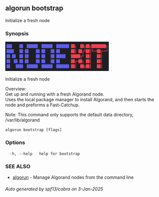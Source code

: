 ## algorun bootstrap

Initialize a fresh node

### Synopsis

                                                                                                         
<img alt="Terminal Render" src="/docs/nodekit.png" width="65%">                                                  
                                                                                                         
                                                                                                         
Initialize a fresh node                                                                                  
                                                                                                         
Overview:                                                                                                
Get up and running with a fresh Algorand node.                                                           
Uses the local package manager to install Algorand, and then starts the node and preforms a Fast-Catchup.
                                                                                                         
Note: This command only supports the default data directory, /var/lib/algorand                           

```
algorun bootstrap [flags]
```

### Options

```
  -h, --help   help for bootstrap
```

### SEE ALSO

* [algorun](/README.md)	 - Manage Algorand nodes from the command line

###### Auto generated by spf13/cobra on 3-Jan-2025
